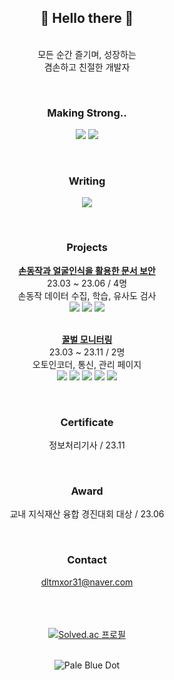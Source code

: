 <div align="center">
  <h2>👋 Hello there 👋</h2>
  
  <br>모든 순간 즐기며, 성장하는
  <br>겸손하고 친절한 개발자


  <br><h3>Making Strong..</h3>
  <img src="https://img.shields.io/badge/C++-00599C?style=flat-square&logo=C%2B%2B&logoColor=white"/>
  <img src="https://img.shields.io/badge/Java-1E8CBE?style=flat-square&logo=java&logoColor=white"/>


  <br><h3>Writing</h3>
  <a href="https://velog.io/@seungtoctoc">
  <img src="https://img.shields.io/badge/velog-20C997?style=flat-square&logo=velog&logoColor=white"/></a>


  <br><h3>Projects</h3>
  <b><a href="https://github.com/seungtoctoc/HandMotionPassword">손동작과 얼굴인식을 활용한 문서 보안</b></a>
  <br>23.03 ~ 23.06 / 4명
  <br>손동작 데이터 수집, 학습, 유사도 검사
  <br><img src="https://img.shields.io/badge/python-3776AB?style=flat-square&logo=python&logoColor=white">
  <img src="https://img.shields.io/badge/tensorflow-FF6F00?style=flat-square&logo=tensorflow&logoColor=white">
  <img src="https://img.shields.io/badge/LSTM-000000?style=flat-square&logo=&logoColor=white">

  <br><b><a href="https://github.com/seungtoctoc/MonitoringBee">꿀벌 모니터링</b></a>
  <br>23.03 ~ 23.11 / 2명
  <br>오토인코더, 통신, 관리 페이지
  <br><img src="https://img.shields.io/badge/python-3776AB?style=flat-square&logo=python&logoColor=white">
  <img src="https://img.shields.io/badge/Flask-000000?style=flat-square&logo=flask&logoColor=white"/>
  <img src="https://img.shields.io/badge/raspberrypi-A22846?style=flat-square&logo=raspberrypi&logoColor=white">
  <img src="https://img.shields.io/badge/googledrive-4285F4?style=flat-square&logo=googledrive&logoColor=white">
  <img src="https://img.shields.io/badge/Autoencoder-000000?style=flat-square&logo=&logoColor=white"/>


  <br><h3>Certificate</h3>
  정보처리기사 / 23.11


  <br><h3>Award</h3>
  교내 지식재산 융합 경진대회 대상 / 23.06


  <br><h3>Contact</h3>
  dltmxor31@naver.com

  <br><br><br><a href="https://solved.ac/dltmxor31">
  <img src="http://mazassumnida.wtf/api/v2/generate_badge?boj=dltmxor31" alt="Solved.ac 프로필"/></a>

  <br><img src="https://github.com/seungtoctoc/seungtoctoc/assets/102455571/77cdb21e-a19f-43df-8a80-ca68fb5642b1" alt="Pale Blue Dot"> 
</div>
